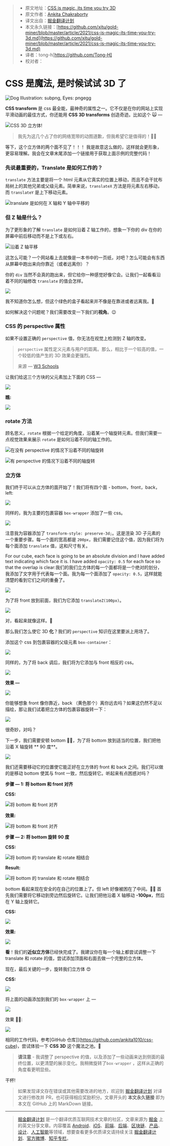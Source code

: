 > * 原文地址：[CSS is magic, its time you try 3D](https://levelup.gitconnected.com/css-is-magic-its-time-you-try-3d-91a2dd49c781)
> * 原文作者：[Ankita Chakraborty](https://medium.com/@ankitachakraborty)
> * 译文出自：[掘金翻译计划](https://github.com/xitu/gold-miner)
> * 本文永久链接：[https://github.com/xitu/gold-miner/blob/master/article/2021/css-is-magic-its-time-you-try-3d.md](https://github.com/xitu/gold-miner/blob/master/article/2021/css-is-magic-its-time-you-try-3d.md)
> * 译者：tong-h[https://github.com/Tong-H]
> * 校对者：

# CSS 是魔法, 是时候试试 3D 了

![Dog Illustration: [subpng](https://www.subpng.com/), Eyes: [pngegg](https://www.pngegg.com)](https://cdn-images-1.medium.com/max/5440/1*WKVcqB1XHjA5Fbdm-AQU-g.png)

**CSS transform** 是 css 最全能，最神奇的属性之一。它不仅是在你的网站上实现平滑动画的最佳方式，你还能用 **CSS 3D transforms** 创造奇迹。比如这个 🙀 —

![CSS 3D 立方体!](https://cdn-images-1.medium.com/max/2000/1*dFJEMRBc7vlHnLf_MYI0Iw.gif)

> 我先为这几个占了你的网络宽带的动图道歉，但我希望它是值得的！🤜🤛

等下，这个立方体的两个面不见了！！！
我是故意这么做的，这样就会更形象，更容易理解。我会在文章末尾添加一个链接用于获取上面示例的完整代码！

### 先说最重要的，Translate 是如何工作的？

`translate` 方法主要是将一个 html 元素从它真实的位置上移动，而且不会干扰布局树上的其他兄弟或父级元素。简单来说，`translateX` 方法是将元素左右移动，而 `translateY` 是上下移动元素。

![translate 是如何在 X 轴和 Y 轴中平移的](https://cdn-images-1.medium.com/max/3688/1*cq8Q9DGLScj3v038DnxjhQ.png)

### 但 Z 轴是什么？

为了更形象的了解 `translate` 是如何沿着 Z 轴工作的，想象一下你的 div 在你的屏幕中前后移动而不是上下或左右。

![沿着 Z 轴平移](https://cdn-images-1.medium.com/max/4328/1*qXx6HIGzXvPZY4oO_4gEFQ.png)

这怎么可能？一个网站看上去就像是一本书中的一页纸，对吧？怎么可能会有东西从屏幕中跑出来向你靠近（或者远离你）？

你的 `div` 当然不会真的跑出来，但它给你一种感觉好像它会。让我们一起看看沿着不同的轴修改 `translate` 的值会怎样。

![](https://cdn-images-1.medium.com/max/2000/1*lNQdNBsRYNzWduwKFCdR5w.gif)

我不知道你怎么想，但这个绿色的盒子看起来并不像是在靠进或者远离我。👺

如何解决这个问题呢？我们需要改变一下我们的**视角**。😉

### CSS 的 perspective 属性

如果不设置正确的 `perspective` 值，你无法在视觉上检测到 Z 轴的改变。

> `perspective` 属性定义元素与用户的距离。那么，相比于一个较高的值，一个较低的值产生的 3D 效果会更强烈。
>
> 来源 — [W3 Schools](https://www.w3schools.com/cssref/css3_pr_perspective.asp)

让我们给这三个方块的父元素加上下面的 CSS —

![](https://cdn-images-1.medium.com/max/2724/1*ijVRelbthN6Ivuf5xDs7Iw.png)

**瞧:**

![](https://cdn-images-1.medium.com/max/2000/1*5Go0arpobwsP4NtVYPRH4A.gif)

### rotate 方法

顾名思义，`rotate` 根据一个给定的角度，沿着某一个轴旋转元素。但我们需要一点视觉效果来展示 `rotate` 是如何沿着不同的轴工作的。

![在没有 perspective 的情况下沿着不同的轴旋转](https://cdn-images-1.medium.com/max/2000/1*L06oWqkChV9deUNUVKrITw.gif)

![有 perspective 的情况下沿着不同的轴旋转](https://cdn-images-1.medium.com/max/2000/1*nu1bM-wUxugvSsDj2H1ZSg.gif)

### 立方体

我们终于可以从立方体的面开始了！我们将有四个面 - bottom，front，back，left:

![](https://cdn-images-1.medium.com/max/2388/1*q69vRRksjkM4M2xY0Meycg.png)

同样的，我为主要的包裹容器 `box-wrapper` 添加了一些 css。

![](https://cdn-images-1.medium.com/max/2000/1*gSM7KPGdGmzmo5D-Jpr_UA.png)

注意我为容器添加了 `transform-style: preserve-3d;`。这是渲染 3D 子元素的一个重要步骤。每一个面的宽高都是 `200px`，我们需要记住这个值，因为我们将为每个面添加 `translate` 值，这和尺寸有关。

For our cube, each face is going to be an absolute division and I have added text indicating which face it is. I have added `opacity: 0.5` for each face so that the overlap is clear:我们的我们立方体的每一个面都将是一个绝对的划分，我添加了文字用于代表每一个面。我为每一个面添加了 `opacity: 0.5`，这样就能清楚的看到它们之间的重叠了。

![](https://cdn-images-1.medium.com/max/2236/1*iygD8k6WIHvobgQKUAc9Ww.png)

为了将 front 放到前面，我们为它添加 `translateZ(100px)`。

![](https://cdn-images-1.medium.com/max/2768/1*-URkuoY7VunPTDHgQzSqsA.png)

对，看起来就像这样。🙁

那么我们怎么使它 3D **化**？我们的 `perspective` 知识在这里要派上用场了。

添加这个 css 到包裹容器的父级元素 `box-container`：

![](https://cdn-images-1.medium.com/max/2000/1*pB8EdPyeKJywcoUVkdNszw.png)

同样的，为了将 back 调后，我们将为它添加与 front 相反的 css。

![](https://cdn-images-1.medium.com/max/2000/1*r1-jRUGjUW-8a0-ckLay_Q.png)

**效果 —**

![](https://cdn-images-1.medium.com/max/2608/1*q6x7s9gLwwVf3WtIMaQYvg.png)

你能够想象 front 像你靠近，back （黄色那个）离你远去吗？如果这仍然不足以描绘，那让我们试着把立方体的包裹容器旋转一下：

![](https://cdn-images-1.medium.com/max/2000/1*jaSlx71f9SunHXIOxGdthg.gif)

很奇妙，对吗？

下一步，我们需要安顿 bottom 💁‍♀️，为了将 bottom 放到适当的位置，我们把他沿着 X 轴旋转 ** 90 度**。

![](https://cdn-images-1.medium.com/max/2000/1*icrwzzydWhtOKhj85QnO1A.gif)

我们还需要移动它的位置使它能正好在立方体的 front 和 back 之间。我们可以做的是移动 bottom 使其与 front 一致，然后旋转它。听起来有点困惑对吗？

**步骤 — 1: 将 bottom 和 front 对齐**

**CSS:**

![将 bottom 和 front 对齐](https://cdn-images-1.medium.com/max/2000/1*CBL0oCueX-bgBbVRJXC0dA.png)

**效果:**

![将 bottom 和 front 对齐](https://cdn-images-1.medium.com/max/2000/1*xLD_mS8WsK3nzScd6tbwKw.gif)

**步骤 — 2: 将 bottom 旋转 90 度**

**CSS:**

![将 bottom 的 translate 和 rotate 相结合](https://cdn-images-1.medium.com/max/2152/1*LVmwdMV9BtJEZYP9u37pmw.png)

**Result:**

![将 bottom 的 translate 和 rotate 相结合](https://cdn-images-1.medium.com/max/2000/1*qsGQ7VjZngLZm9SoU8LuxA.gif)

bottom 看起来现在安全的在自己的位置上了。但 left 好像被困在了中间。🙍‍♀️ 首先我们需要将它移动到旁边然后旋转它。让我们把他沿着 X 轴移动 **-100px**，然后在 Y 轴上旋转它。

**CSS:**

![](https://cdn-images-1.medium.com/max/2180/1*5RJvq7AM6mGD5zVVGoXM7w.png)

**效果:**

![](https://cdn-images-1.medium.com/max/2000/1*WnnTtpzcd691KA2qO0b16w.gif)

**看**！我们的**近似立方体**已经快完成了。我建议你在每一个轴上都尝试调整一下 translate 和 rotate 的值，尝试添加顶面和右面去做一个完整的立方体。

现在，最后关键的一步，旋转我们立方体 😍

**CSS:**

![](https://cdn-images-1.medium.com/max/2000/1*VhF0Ltn-I8vLPhTc6xaj9A.png)

将上面的动画添加到我们的 `box-wrapper` 上 —

![](https://cdn-images-1.medium.com/max/2336/1*RbHF6_VStIc1nYnx5g_pog.png)

效果 🤜🤛:

![](https://cdn-images-1.medium.com/max/2000/1*OZ9tJyqDlJZ5NZhuRT1-wA.gif)

相同的工作代码，参考[GitHub 仓库]](https://github.com/ankita1010/css-cube)，尝试体验一下 **CSS 3D** 这个魔法之池。💫


> **请注意** - 我调整了 perspective 的值，以及添加了一些动画来达到侧面的最终位置，以更清楚的展示变化。我稍微旋转了`box-wrapper` ，这样从正确的角度看更明显些。

干杯!

> 如果发现译文存在错误或其他需要改进的地方，欢迎到 [掘金翻译计划](https://github.com/xitu/gold-miner) 对译文进行修改并 PR，也可获得相应奖励积分。文章开头的 **本文永久链接** 即为本文在 GitHub 上的 MarkDown 链接。

---

> [掘金翻译计划](https://github.com/xitu/gold-miner) 是一个翻译优质互联网技术文章的社区，文章来源为 [掘金](https://juejin.im) 上的英文分享文章。内容覆盖 [Android](https://github.com/xitu/gold-miner#android)、[iOS](https://github.com/xitu/gold-miner#ios)、[前端](https://github.com/xitu/gold-miner#前端)、[后端](https://github.com/xitu/gold-miner#后端)、[区块链](https://github.com/xitu/gold-miner#区块链)、[产品](https://github.com/xitu/gold-miner#产品)、[设计](https://github.com/xitu/gold-miner#设计)、[人工智能](https://github.com/xitu/gold-miner#人工智能)等领域，想要查看更多优质译文请持续关注 [掘金翻译计划](https://github.com/xitu/gold-miner)、[官方微博](http://weibo.com/juejinfanyi)、[知乎专栏](https://zhuanlan.zhihu.com/juejinfanyi)。
